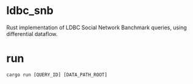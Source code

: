 # ldbc_snb
Rust implementation of LDBC Social Network Banchmark queries, using differential dataflow.

# run
`cargo run [QUERY_ID] [DATA_PATH_ROOT]`
